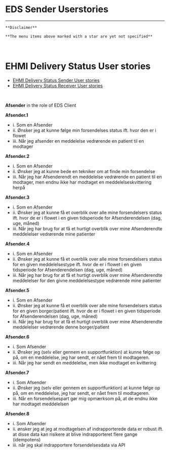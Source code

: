 # EDS Sender Userstories

***

    **Disclaimer** 
    
    **The menu items above marked with a star are yet not specified**
       
<br/> 

# EHMI Delivery Status User stories

- [EHMI Delivery Status Sender User stories](#ehmi-delivery-status-sender-user-stories)
- [EHMI Delivery Status Receiver User stories](#ehmi-delivery-status-receiver-user-stories)
    
<br/> 

**Afsender** in the role of EDS Client

**Afsender.1**
- i.	Som en Afsender 
- ii.	Ønsker jeg at kunne følge min forsendelses status ift. hvor den er i flowet 
- iii.	Når jeg afsender en meddelelse vedrørende en patient til en modtager

**Afsender.2**
- i.	Som en Afsender 
- ii.	Ønsker jeg at kunne bede en tekniker om at finde min forsendelse
- iii.	Når jeg har Afsenderendt en meddelelse vedrørende en patient til en modtager, men endnu ikke har modtaget en meddelelseskvittering herpå

**Afsender.3**
- i.	Som en Afsender 
- ii.	Ønsker jeg at kunne få et overblik over alle mine forsendelsers status ift. hvor de er i flowet i en given tidsperiode for Afsenderendelsen (dag, uge, måned)
- iii.	Når jeg har brug for at få et hurtigt overblik over mine Afsenderendte meddelelser vedrørende mine patienter

**Afsender.4**
- i.	Som en Afsender 
- ii.	Ønsker jeg at kunne få et overblik over alle mine forsendelsers status for en given meddelelsestype ift. hvor de er i flowet i en given tidsperiode for Afsenderendelsen (dag, uge, måned)
- iii.	Når jeg har brug for at få et hurtigt overblik over mine Afsenderendte meddelelser for den givne meddelelsestype vedrørende mine patienter

**Afsender.5**
- i.	Som en Afsender 
- ii.	Ønsker jeg at kunne få et overblik over alle mine forsendelsers status for en given borger/patient ift. hvor de er i flowet i en given tidsperiode for Afsenderendelsen (dag, uge, måned)
- iii.	Når jeg har brug for at få et hurtigt overblik over mine Afsenderendte meddelelser vedrørende denne borger/patient

**Afsender.6**
- i.	Som Afsender
- ii.	Ønsker jeg (selv eller gennem en supportfunktion) at kunne følge op på, om en meddelelse, jeg har sendt, er nået frem til modtageren.
- iii.	Når jeg har sendt en meddelelse, men ikke modtaget en kvittering

**Afsender.7**
- i.	Som Afsender
- ii.	Ønsker jeg (selv eller gennem en supportfunktion) at kunne følge op på, om en meddelelse, jeg har sendt, er nået frem til modtageren.
- iii.	Når en forsendelsespart gør mig opmærksom på, at de endnu ikke har modtaget meddelelsen

**Afsender.8**
- i.	Som Afsender
- ii.	ønsker jeg at jeg at modtagelsen af indrapporterede data er robust ift. at disse data kan risikere at blive indrapporteret flere gange (idempotens)
- iii.	når jeg skal indrapportere forsendelsesdata via API 
